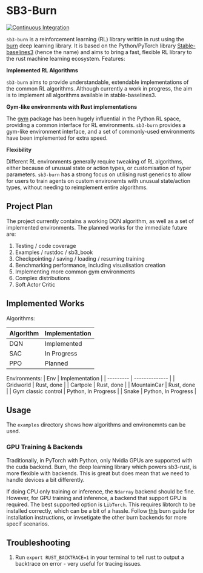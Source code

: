# SB3-Burn

[![Continuous Integration](https://github.com/will-maclean/sb3-burn/actions/workflows/rust.yml/badge.svg?branch=main)](https://github.com/will-maclean/sb3-burn/actions/workflows/rust.yml)

`sb3-burn` is a reinforcement learning (RL) library writtin in rust using the [burn](https://github.com/tracel-ai/burn) deep learning library. It is based on the Python/PyTorch library [Stable-baselines3](https://github.com/DLR-RM/stable-baselines3/tree/master) (hence the name) and aims
to bring a fast, flexible RL library to the rust machine learning ecosystem. Features:

**Implemented RL Algorithms**

`sb3-burn` aims to provide understandable, extendable implementations of the common RL algorithms. Although currently a work in progress, the aim is to implement all algorithms available in stable-baselines3.

**Gym-like environments with Rust implementations**

The [gym]() package has been hugely influential in the Python RL space, providing a common interface for 
RL environments. `sb3-burn` provides a gym-like environment interface, and a set of commonly-used environments have been implemented for extra speed.

**Flexibility**

Different RL environments generally require tweaking of RL
algorithms, either because of unusual state or action types, or 
customisation of hyper parameters. `sb3-burn` has a strong focus
on utilising rust generics to allow for users to train agents on 
custom environemts with unusual state/action types, without needing to reimplement entire algorithms.


## Project Plan
The project currently contains a working DQN algorithm, as well as a set of implemented environments. The planned works for the
immediate future are:

1. Testing / code coverage
2. Examples / rustdoc / sb3_book
3. Checkpointing / saving / loading / resuming training
4. Benchmarking performance, including visualisation creation
5. Implementing more common gym environments
6. Complex distributions
7. Soft Actor Critic

## Implemented Works

Algorithms:

| Algorithm | Implementation |
| --------- | -------------- |
| DQN       | Implemented    |
| SAC       | In Progress        |
| PPO       | Planned        |

Environments:
| Env | Implementation |
| --------- | -------------- |
| Gridworld       | Rust, done    |
| Cartpole       | Rust, done    |
| MountainCar       | Rust, done    |
| Gym classic control       | Python, In Progress        |
| Snake       | Python, In Progress        |

## Usage
The `examples` directory shows how algorithms and environemnts can be used.

### GPU Training & Backends
Traditionally, in PyTorch with Python, only Nvidia GPUs are supported with the cuda backend. Burn, the deep learning
library which powers sb3-rust, is more flexible with backends. This is great but does mean that we need to handle 
devices a bit differently. 

If doing CPU only training or inference, the `Ndarray` backend should be fine. However, for GPU training and 
inference, a backend that support GPU is required. The best supported option is `LibTorch`. This requires
libtorch to be installed correctly, which can be a bit of a hassle. Follow [this](https://github.com/tracel-ai/burn/blob/main/crates/burn-tch/README.md) burn guide for installation
instructions, or invsetigate the other burn backends for more specif scenarios. 

## Troubleshooting
1. Run `export RUST_BACKTRACE=1` in your terminal to tell rust to output a backtrace on error - very useful for tracing issues.